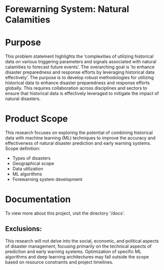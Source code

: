 # Forewarning System: Natural Calamities

# Purpose

This problem statement highlights the ‘complexities of utilizing historical data on various triggering parameters and signals associated with natural calamities to forecast future events’. The overarching goal is ‘to enhance disaster preparedness and response efforts by leveraging historical data effectively’.
The purpose is to develop robust methodologies for utilizing historical data to enhance disaster preparedness and response efforts globally. This requires collaboration across disciplines and sectors to ensure that historical data is effectively leveraged to mitigate the impact of natural disasters.

# Product Scope

This research focuses on exploring the potential of combining historical data with machine learning (ML) techniques to improve the accuracy and effectiveness of natural disaster prediction and early warning systems.
Scope definition:
* Types of disasters
* Geographical scope
* Data utilization
* ML algorithms
* Forewarning system development

# Documentation

To view more about this project, visit the directory '/docs'.


## Exclusions:
This research will not delve into the social, economic, and political aspects of disaster management, focusing primarily on the technical aspects of prediction and early warning systems.
Optimization of specific ML algorithms and deep learning architectures may fall outside the scope based on resource constraints and project timelines.


